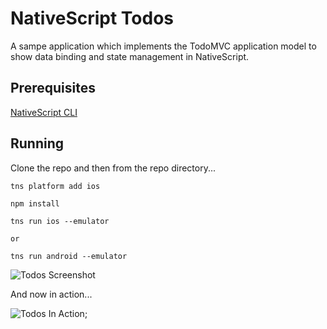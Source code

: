 # NativeScript Todos

A sampe application which implements the TodoMVC application model to show data binding and state management in NativeScript.

## Prerequisites

[NativeScript CLI](www.nativescript.org)

## Running

Clone the repo and then from the repo directory...

````
tns platform add ios
````

````
npm install
````

````
tns run ios --emulator

or 

tns run android --emulator
````

![Todos Screenshot]("https://cdn.rawgit.com/burkeholland/nativescript-todo/master/images/todo-screenshot.png")

And now in action...

![Todos In Action]("https://cdn.rawgit.com/burkeholland/nativescript-todo/master/images/nativescript-todo.gif");


